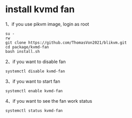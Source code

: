 # install kvmd fan
1、if you use pikvm image, login as root
```
su -
rw
git clone https://github.com/ThomasVon2021/blikvm.git
cd package/kvmd-fan
bash install.sh
```

2、if you want to disable fan
```
systemctl disable kvmd-fan
```

3、if you want to start fan
```
systemctl enable kvmd-fan
```

4、if you want to see the fan work status
```
systemctl status kvmd-fan
```
